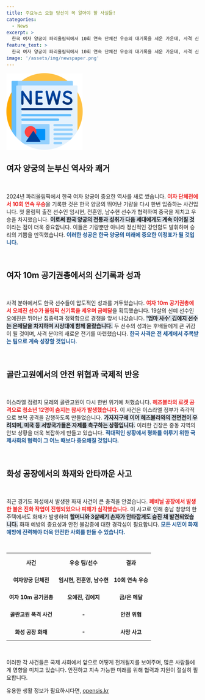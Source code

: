 ```yaml
---
title: 주요뉴스 오늘 당신이 꼭 알아야 할 사실들!
categories:
  - News
excerpt: >
  한국 여자 양궁이 파리올림픽에서 10회 연속 단체전 우승의 대기록을 세운 가운데, 사격 신예 오예진이 금메달을 차지하며 새로운 역사를 썼습니다. 한편 이스라엘과 헤즈볼라 간의 전면전 위기가 고조되고, 화재로 인해 안타까운 사망사고가 발생했습니다.
feature_text: >
  한국 여자 양궁이 파리올림픽에서 10회 연속 단체전 우승의 대기록을 세운 가운데, 사격 신예 오예진이 금메달을 차지하며 새로운 역사를 썼습니다. 한편 이스라엘과 헤즈볼라 간의 전면전 위기가 고조되고, 화재로 인해 안타까운 사망사고가 발생했습니다.
image: '/assets/img/newspaper.png'
---
```


<p><img src="/assets/img/newspaper.png" alt="kimp 속보" /></p>

<h2 data-ke-size="size26">여자 양궁의 눈부신 역사와 쾌거</h2>

<p data-ke-size="size16">&nbsp;</p>

<p>2024년 파리올림픽에서 한국 여자 양궁이 중요한 역사를 새로 썼습니다. <b><span style="color: #ee2323;">여자 단체전에서 10회 연속 우승</span></b>을 기록한 것은 한국 양궁의 뛰어난 기량을 다시 한번 입증하는 사건입니다. 첫 올림픽 출전 선수인 임시현, 전훈영, 남수현 선수가 협력하여 중국을 제치고 우승을 차지했습니다. <b><span style="background-color: #21538527;">이로써 한국 양궁의 전통과 성취가 다음 세대에게도 계속 이어질 것</span></b>이라는 점이 더욱 중요합니다. 이들은 기량뿐만 아니라 정신적인 강인함도 발휘하며 승리의 기쁨을 만끽했습니다. <b><span style="color: #1a5490;">이러한 성공은 한국 양궁의 미래에 중요한 이정표가 될 것입니다.</span></b></p>

<p data-ke-size="size16">&nbsp;</p>

<h2 data-ke-size="size26">여자 10m 공기권총에서의 신기록과 성과</h2>

<p data-ke-size="size16">&nbsp;</p>

<p>사격 분야에서도 한국 선수들이 압도적인 성과를 거두었습니다. <b><span style="color: #ee2323;">여자 10m 공기권총에서 오예진 선수가 올림픽 신기록을 세우며 금메달</span></b>을 획득했습니다. 19살의 신예 선수인 오예진은 뛰어난 집중력과 정확함으로 경쟁을 앞서 나갔습니다. <b><span style="background-color: #21538527;">'엄마 사수' 김예지 선수는 은메달을 차지하며 시상대에 함께 올랐습니다.</span></b> 두 선수의 성과는 후배들에게 큰 귀감이 될 것이며, 사격 분야의 새로운 전기를 마련했습니다. <b><span style="color: #1a5490;">한국 사격은 전 세계에서 주목받는 팀으로 계속 성장할 것입니다.</span></b></p>

<p data-ke-size="size16">&nbsp;</p>

<h2 data-ke-size="size26">골란고원에서의 안전 위협과 국제적 반응</h2>

<p data-ke-size="size16">&nbsp;</p>

<p>이스라엘 점령지 모레의 골란고원이 다시 한번 위기에 처했습니다. <b><span style="color: #ee2323;">헤즈볼라의 로켓 공격으로 청소년 12명이 숨지는 참사가 발생했습니다.</span></b> 이 사건은 이스라엘 정부가 즉각적으로 보복 공격을 감행하도록 만들었습니다. <b><span style="background-color: #21538527;">가자지구에 이어 헤즈볼라와의 전면전이 우려되며, 미국 등 서방국가들은 자제를 촉구하는 상황입니다.</span></b> 이러한 긴장은 중동 지역의 안보 상황을 더욱 복잡하게 만들고 있습니다. <b><span style="color: #1a5490;">적대적인 상황에서 평화를 이루기 위한 국제사회의 협력이 그 어느 때보다 중요해질 것입니다.</span></b></p>

<p data-ke-size="size16">&nbsp;</p>

<h2 data-ke-size="size26">화성 공장에서의 화재와 안타까운 사고</h2>

<p data-ke-size="size16">&nbsp;</p>

<p>최근 경기도 화성에서 발생한 화재 사건이 큰 충격을 안겼습니다. <b><span style="color: #ee2323;">폐비닐 공장에서 발생한 불은 진화 작업이 진행되었으나 피해가 심각했습니다.</span></b> 이 사고로 인해 충남 청양의 한 주택에서도 화재가 발생하여 <b><span style="background-color: #21538527;">할머니와 3살배기 손자가 안타깝게도 숨진 채 발견되었습니다.</span></b> 화재 예방의 중요성과 안전 불감증에 대한 경각심이 필요합니다. <b><span style="color: #1a5490;">모든 시민이 화재 예방에 진력해야 더욱 안전한 사회를 만들 수 있습니다.</span></b></p>

<p data-ke-size="size16">&nbsp;</p>

<table style="width: 100%; border-collapse: collapse; table-layout: fixed;">
  <tr>
    <th style="text-align: center; height: 40px;"><b>사건</b></th>
    <th style="text-align: center; height: 40px;"><b>우승 팀/선수</b></th>
    <th style="text-align: center; height: 40px;"><b>결과</b></th>
  </tr>
  <tr>
    <td style="text-align: center; height: 40px;"><b>여자양궁 단체전</b></td>
    <td style="text-align: center; height: 40px;"><b>임시현, 전훈영, 남수현</b></td>
    <td style="text-align: center; height: 40px;"><b>10회 연속 우승</b></td>
  </tr>
  <tr>
    <td style="text-align: center; height: 40px;"><b>여자 10m 공기권총</b></td>
    <td style="text-align: center; height: 40px;"><b>오예진, 김예지</b></td>
    <td style="text-align: center; height: 40px;"><b>금/은 메달</b></td>
  </tr>
  <tr>
    <td style="text-align: center; height: 40px;"><b>골란고원 폭격 사건</b></td>
    <td style="text-align: center; height: 40px;"><b>-</b></td>
    <td style="text-align: center; height: 40px;"><b>안전 위협</b></td>
  </tr>
  <tr>
    <td style="text-align: center; height: 40px;"><b>화성 공장 화재</b></td>
    <td style="text-align: center; height: 40px;"><b>-</b></td>
    <td style="text-align: center; height: 40px;"><b>사망 사고</b></td>
  </tr>
</table>

<p data-ke-size="size16">&nbsp;</p>

<p>이러한 각 사건들은 국제 사회에서 앞으로 어떻게 전개될지를 보여주며, 많은 사람들에게 영향을 미치고 있습니다. 안전하고 지속 가능한 미래를 위해 협력과 지원이 절실히 필요합니다.</p>
유용한 생활 정보가 필요하시다면, <a href="https://opensis.kr" rel="dofollow">opensis.kr</a>



